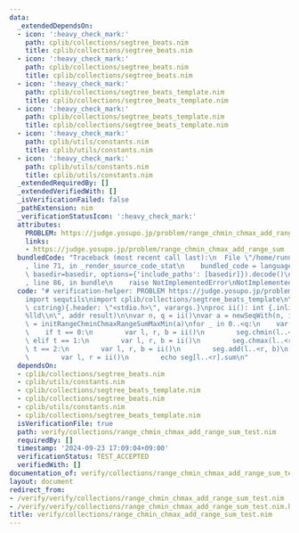 ```yaml
---
data:
  _extendedDependsOn:
  - icon: ':heavy_check_mark:'
    path: cplib/collections/segtree_beats.nim
    title: cplib/collections/segtree_beats.nim
  - icon: ':heavy_check_mark:'
    path: cplib/collections/segtree_beats.nim
    title: cplib/collections/segtree_beats.nim
  - icon: ':heavy_check_mark:'
    path: cplib/collections/segtree_beats_template.nim
    title: cplib/collections/segtree_beats_template.nim
  - icon: ':heavy_check_mark:'
    path: cplib/collections/segtree_beats_template.nim
    title: cplib/collections/segtree_beats_template.nim
  - icon: ':heavy_check_mark:'
    path: cplib/utils/constants.nim
    title: cplib/utils/constants.nim
  - icon: ':heavy_check_mark:'
    path: cplib/utils/constants.nim
    title: cplib/utils/constants.nim
  _extendedRequiredBy: []
  _extendedVerifiedWith: []
  _isVerificationFailed: false
  _pathExtension: nim
  _verificationStatusIcon: ':heavy_check_mark:'
  attributes:
    PROBLEM: https://judge.yosupo.jp/problem/range_chmin_chmax_add_range_sum
    links:
    - https://judge.yosupo.jp/problem/range_chmin_chmax_add_range_sum
  bundledCode: "Traceback (most recent call last):\n  File \"/home/runner/.local/lib/python3.10/site-packages/onlinejudge_verify/documentation/build.py\"\
    , line 71, in _render_source_code_stat\n    bundled_code = language.bundle(stat.path,\
    \ basedir=basedir, options={'include_paths': [basedir]}).decode()\n  File \"/home/runner/.local/lib/python3.10/site-packages/onlinejudge_verify/languages/nim.py\"\
    , line 86, in bundle\n    raise NotImplementedError\nNotImplementedError\n"
  code: "# verification-helper: PROBLEM https://judge.yosupo.jp/problem/range_chmin_chmax_add_range_sum\n\
    import sequtils\nimport cplib/collections/segtree_beats_template\n\nproc scanf(formatstr:\
    \ cstring){.header: \"<stdio.h>\", varargs.}\nproc ii(): int {.inline.} = scanf(\"\
    %lld\\n\", addr result)\n\nvar n, q = ii()\nvar a = newSeqWith(n, ii())\nvar seg\
    \ = initRangeChminChmaxRangeSumMaxMin(a)\nfor _ in 0..<q:\n    var t = ii()\n\
    \    if t == 0:\n        var l, r, b = ii()\n        seg.chmin(l..<r, b)\n   \
    \ elif t == 1:\n        var l, r, b = ii()\n        seg.chmax(l..<r, b)\n    elif\
    \ t == 2:\n        var l, r, b = ii()\n        seg.add(l..<r, b)\n    else:\n\
    \        var l, r = ii()\n        echo seg[l..<r].sum\n"
  dependsOn:
  - cplib/collections/segtree_beats.nim
  - cplib/utils/constants.nim
  - cplib/collections/segtree_beats_template.nim
  - cplib/collections/segtree_beats.nim
  - cplib/utils/constants.nim
  - cplib/collections/segtree_beats_template.nim
  isVerificationFile: true
  path: verify/collections/range_chmin_chmax_add_range_sum_test.nim
  requiredBy: []
  timestamp: '2024-09-23 17:09:04+09:00'
  verificationStatus: TEST_ACCEPTED
  verifiedWith: []
documentation_of: verify/collections/range_chmin_chmax_add_range_sum_test.nim
layout: document
redirect_from:
- /verify/verify/collections/range_chmin_chmax_add_range_sum_test.nim
- /verify/verify/collections/range_chmin_chmax_add_range_sum_test.nim.html
title: verify/collections/range_chmin_chmax_add_range_sum_test.nim
---
```

